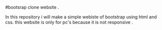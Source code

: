 #bootsrap clone website .

In this repository i will make a simple webiste of bootstrap using html and css.
this website is only for pc's because it is not responsive .

